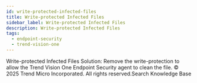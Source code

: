 ```yaml
---
id: write-protected-infected-files
title: Write-protected Infected Files
sidebar_label: Write-protected Infected Files
description: Write-protected Infected Files
tags:
  - endpoint-security
  - trend-vision-one
---
```


 Write-protected Infected Files Solution: Remove the write-protection to allow the Trend Vision One Endpoint Security agent to clean the file. © 2025 Trend Micro Incorporated. All rights reserved.Search Knowledge Base